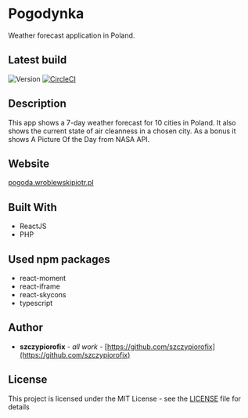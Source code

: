# Pogodynka

Weather forecast application in Poland.

## Latest build
![Version](https://img.shields.io/badge/version-1.0.01-blue.svg "Version icon")
[![CircleCI](https://circleci.com/gh/szczypiorofix/pogoda/tree/master.svg?style=svg)](https://circleci.com/gh/szczypiorofix/pogoda/tree/master)

## Description

This app shows a 7-day weather forecast for 10 cities in Poland. It also shows the current state of air cleanness in a chosen city.
As a bonus it shows A Picture Of the Day from NASA API.

## Website

[pogoda.wroblewskipiotr.pl](https://pogoda.wroblewskipiotr.pl)

## Built With

* ReactJS
* PHP

## Used npm packages

* react-moment
* react-iframe
* react-skycons
* typescript

## Author

* **szczypiorofix** - *all work* - [https://github.com/szczypiorofix](https://github.com/szczypiorofix)


## License

This project is licensed under the MIT License - see the [LICENSE](LICENSE) file for details
